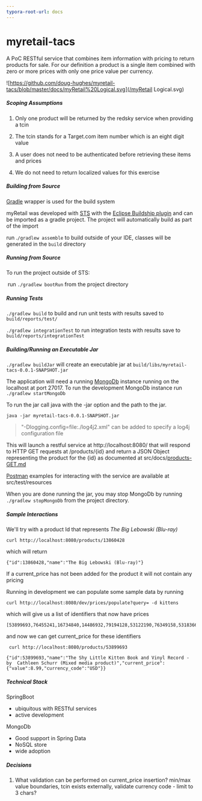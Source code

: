 ```yaml
---
typora-root-url: docs
---
```


# myretail-tacs
A PoC RESTful service that combines item information with pricing to return products for sale. For our definition a product is a single item combined with zero or more prices with only one price value per currency.

![https://github.com/doug-hughes/myretail-tacs/blob/master/docs/myRetail%20Logical.svg](/myRetail Logical.svg)

##### Scoping Assumptions

1. Only one product will be returned by the redsky service when providing a tcin

2. The tcin stands for a Target.com item number which is an eight digit value

3. A user does not need to be authenticated before retrieving these items and prices

4. We do not need to return localized values for this exercise


##### Building from Source

[Gradle](https://gradle.org/) wrapper is used for the build system

myRetail was developed with [STS](https://spring.io/tools/sts) with the [Eclipse Buildship plugin](https://www.google.com/url?sa=t&rct=j&q=&esrc=s&source=web&cd=1&cad=rja&uact=8&ved=2ahUKEwjKz4G12MnmAhWSFTQIHfoABc8QFjAAegQIChAC&url=https%3A%2F%2Fprojects.eclipse.org%2Fprojects%2Ftools.buildship&usg=AOvVaw3w79u_pTg-smfQ0zfK5PIN) and can be imported as a gradle project. The project will automatically build as part of the import

run .`/gradlew assemble` to build outside of your IDE, classes will be generated in the `build` directory

##### Running from Source

To run the project outside of STS:

​	run `./gradlew bootRun` from the project directory

##### Running Tests

`./gradlew build` to build and run unit tests with results saved to `build/reports/test/`

`./gradlew integrationTest` to run integration tests with results save to `build/reports/integrationTest`

##### Building/Running an Executable Jar

`./gradlew buildJar` will create an executable jar at `build/libs/myretail-tacs-0.0.1-SNAPSHOT.jar`

The application will need a running [MongoDb](https://www.google.com/aclk?sa=l&ai=DChcSEwii1KyT1OPmAhUUq-wKHW8DA7IYABAAGgJwag&sig=AOD64_0LyvvA3ePBXBi4ZQ0SG1o2LFZcrw&rct=j&q=&ved=2ahUKEwiqtqWT1OPmAhW-GDQIHSxNAJgQ0Qx6BAgKEAE&adurl=) instance running on the localhost at port 27017. To run the development MongoDb instance run `./gradlew startMongoDb`

To run the jar call java with the -jar option and the path to the jar.

`java -jar myretail-tacs-0.0.1-SNAPSHOT.jar`

> "-Dlogging.config=file:./log4j2.xml" can be added to specify a log4j configuration file

This will launch a restful service at http://localhost:8080/ that will respond to HTTP GET requests at /products/{id} and return a JSON Object representing the product for the {id} as documented at src/docs/[products-GET.md](https://github.com/doug-hughes/myretail-tacs/blob/master/src/doc/products-GET.md) 

[Postman](https://www.google.com/url?sa=t&rct=j&q=&esrc=s&source=web&cd=1&cad=rja&uact=8&ved=2ahUKEwjl3cTxz-PmAhX1NX0KHe6XC0gQFjAAegQIFRAC&url=https%3A%2F%2Fwww.getpostman.com%2F&usg=AOvVaw1vWzpwzQOHi5ErKZnywLDR) examples for interacting with the service are available at src/test/resources

When you are done running the jar, you may stop MongoDb by running `./gradlew stopMongoDb` from the project directory.

##### Sample Interactions

We'll try with a product Id that represents *The Big Lebowski (Blu-ray)*

```
curl http://localhost:8080/products/13860428
```

which will return

```
{"id":13860428,"name":"The Big Lebowski (Blu-ray)"}
```

If a current_price has not been added for the product it will not contain any pricing



Running in development we can populate some sample data by running

```
curl http://localhost:8080/dev/prices/populate?query= -d kittens
```

which will give us a list of identifiers that now have prices

```
[53899693,76455241,16734840,14486932,79194128,53122190,76349158,53183666,76562633]
```

and now we can get current_price for these identifiers

```
 curl http://localhost:8080/products/53899693
```

```
{"id":53899693,"name":"The Shy Little Kitten Book and Vinyl Record - by  Cathleen Schurr (Mixed media product)","current_price":{"value":8.99,"currency_code":"USD"}}
```

##### Technical Stack

SpringBoot

- ubiquitous with RESTful services
- active development

MongoDb

- Good support in Spring Data
- NoSQL store
- wide adoption

##### Decisions

1. What validation can be performed on current_price insertion? min/max value boundaries, tcin exists externally, validate currency code - limit to 3 chars?